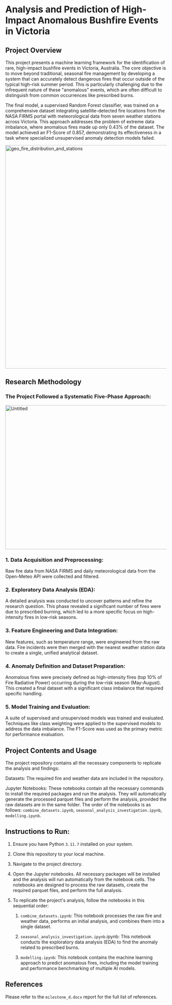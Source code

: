 # Analysis and Prediction of High-Impact Anomalous Bushfire Events in Victoria
## Project Overview
This project presents a machine learning framework for the identification of rare, high-impact bushfire events in Victoria, Australia. The core objective is to move beyond traditional, seasonal fire management by developing a system that can accurately detect dangerous fires that occur outside of the typical high-risk summer period. This is particularly challenging due to the infrequent nature of these "anomalous" events, which are often difficult to distinguish from common occurrences like prescribed burns.

The final model, a supervised Random Forest classifier, was trained on a comprehensive dataset integrating satellite-detected fire locations from the NASA FIRMS portal with meteorological data from seven weather stations across Victoria. This approach addresses the problem of extreme data imbalance, where anomalous fires made up only 0.43% of the dataset. The model achieved an F1-Score of 0.857, demonstrating its effectiveness in a task where specialized unsupervised anomaly detection models failed.

<img width="950" height="696" alt="geo_fire_distribution_and_stations" src="https://github.com/user-attachments/assets/f888ca68-3e35-4ee9-88c8-35c86f44e8c0" />

## Research Methodology
### The Project Followed a Systematic Five-Phase Approach:

<img width="951" height="449" alt="Untitled" src="https://github.com/user-attachments/assets/2685eddc-84f7-4d19-9260-f257366f976a" />

### 1.  Data Acquisition and Preprocessing: 
Raw fire data from NASA FIRMS and daily meteorological data from the Open-Meteo API were collected and filtered.

### 2. Exploratory Data Analysis (EDA): 
A detailed analysis was conducted to uncover patterns and refine the research question. This phase revealed a significant number of fires were due to prescribed burning, which led to a more specific focus on high-intensity fires in low-risk seasons.

### 3. Feature Engineering and Data Integration: 
New features, such as temperature range, were engineered from the raw data. Fire incidents were then merged with the nearest weather station data to create a single, unified analytical dataset.

### 4. Anomaly Definition and Dataset Preparation: 
Anomalous fires were precisely defined as high-intensity fires (top 10% of Fire Radiative Power) occurring during the low-risk season (May-August). This created a final dataset with a significant class imbalance that required specific handling.

### 5. Model Training and Evaluation: 
A suite of supervised and unsupervised models was trained and evaluated. Techniques like class weighting were applied to the supervised models to address the data imbalance. The F1-Score was used as the primary metric for performance evaluation.

## Project Contents and Usage
The project repository contains all the necessary components to replicate the analysis and findings:

Datasets: The required fire and weather data are included in the repository.

Jupyter Notebooks: These notebooks contain all the necessary commands to install the required packages and run the analysis. They will automatically generate the processed parquet files and perform the analysis, provided the raw datasets are in the same folder. The order of the notebooks is as follows: ```combine_datasets.ipynb```, ```seasonal_analysis_investigation.ipynb```, ```modelling.ipynb```.

## Instructions to Run:
1. Ensure you have Python ```3.11.7``` installed on your system.
2. Clone this repository to your local machine.
3. Navigate to the project directory.
4. Open the Jupyter notebooks. All necessary packages will be installed and the analysis will run automatically from the notebook cells. The notebooks are designed to process the raw datasets, create the required parquet files, and perform the full analysis.

5. To replicate the project's analysis, follow the notebooks in this sequential order:
    1. ```combine_datasets.ipynb```: This notebook processes the raw fire and weather data, performs an initial analysis, and combines them into a single dataset.
    
    2. ```seasonal_analysis_investigation.ipynb```.ipynb: This notebook conducts the exploratory data analysis (EDA) to find the anomaly related to prescribed burns.
    
    3. ```modelling.ipynb```: This notebook contains the machine learning approach to predict anomalous fires, including the model training and performance benchmarking of multiple AI models.

## References
Please refer to the ```milestone_d.docx``` report for the full list of references.
